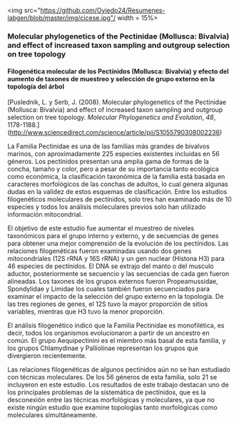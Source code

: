 
<img src="https://github.com/Oviedo24/Resumenes-labgen/blob/master/img/cicese.jpg"/ width = 15%>

### Molecular phylogenetics of the Pectinidae (Mollusca: Bivalvia) and effect of increased taxon sampling and outgroup selection on tree topology

#### Filogenética molecular de los Pectínidos (Mollusca: Bivalvia) y efecto del aumento de taxones de muestreo y selección de grupo externo en la topología del árbol

[Puslednik, L. y Serb, J. (2008). Molecular phylogenetics of the Pectinidae (Mollusca: Bivalvia) and effect of increased taxon sampling and outgroup selection on tree topology. *Molecular Phylogenetics and Evolution*, *48*, 1178-1188.] (http://www.sciencedirect.com/science/article/pii/S1055790308002236)

La Familia Pectinidae es una de las familias más grandes de bivalvos marinos, con aproximadamente 225 especies existentes incluidas en 56 géneros. Los pectínidos presentan una amplia gama de formas de la concha, tamaño y color, pero a pesar de su importancia tanto ecológica como económica, la clasificación taxonómica de la familia está basada en caracteres morfológicos de las conchas de adultos, lo cual genera algunas dudas en la validez de estos esquemas de clasificación. Entre los estudios filogenéticos moleculares de pectínidos, solo tres han examinado más de 10 especies y todos los análisis moleculares previos solo han utilizado información mitocondrial. 

El objetivo de este estudio fue aumentar el muestreo de niveles taxonómicos para el grupo interno y externo, y de secuencias de genes para obtener una mejor comprensión de la evolución de los pectínidos. Las relaciones filogenéticas fueron examinadas usando dos genes mitocondriales (12S rRNA y 16S rRNA) y un gen nuclear (Histona H3) para 46 especies de pectínidos. El DNA se extrajo del manto o del musculo aductor, posteriormente se secuencio y las secuencias de cada gen fueron alineadas. Los taxones de los grupos externos fueron Propeamussidae, Spondylidae y Limidae los cuales también fueron secuenciados para examinar el impacto de la selección del grupo externo en la topología. De las tres regiones de genes, el 12S tuvo la mayor proporción de sitios variables, mientras que H3 tuvo la menor proporción.

El análisis filogenético indicó que la Familia Pectinidae es monofilética, es decir, todos los organismos evolucionaron a partir de un ancestro en común. El grupo Aequipectinini es el miembro más basal de esta familia, y los grupos Chlamydinae y Palliolinae representan los grupos que divergieron recientemente. 

Las relaciones filogenéticas de algunos pectínidos aún no se han estudiado con técnicas moleculares. De los 56 géneros de esta familia, solo 21 se incluyeron en este estudio. Los resultados de este trabajo destacan uno de los principales problemas de la sistemática de pectínidos, que es la desconexión entre las técnicas morfológicas y moleculares, ya que no existe ningún estudio que examine topologías tanto morfológicas como moleculares simultáneamente.


